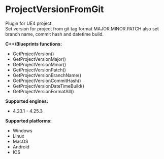 # ProjectVersionFromGit
Plugin for UE4 project.  
Set version for project from git tag format MAJOR.MINOR.PATCH also set branch name, commit hash and datetime build.

**C++/Blueprints functions:**
- GetProjectVersion()
- GetProjectVersionMajor()
- GetProjectVersionMinor()
- GetProjectVersionPatch()
- GetProjectVersionBranchName()
- GetProjectVersionCommitHash()
- GetProjectVersionDateTimeBuild()
- GetProjectVersionFormatAll()

**Supported engines:**
- 4.23.1 - 4.25.3

**Supported platforms:**
- Windows
- Linux
- MacOS
- Android
- IOS

